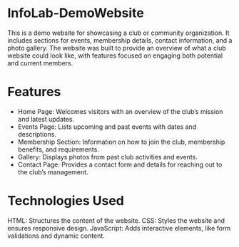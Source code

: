 # InfoLab-DemoWebsite
This is a demo website for showcasing a club or community organization. It includes sections for events, membership details, contact information, and a photo gallery. The website was built to provide an overview of what a club website could look like, with features focused on engaging both potential and current members.

# Features
- Home Page: Welcomes visitors with an overview of the club’s mission and latest updates.
- Events Page: Lists upcoming and past events with dates and descriptions.
- Membership Section: Information on how to join the club, membership benefits, and requirements.
- Gallery: Displays photos from past club activities and events.
- Contact Page: Provides a contact form and details for reaching out to the club’s management.
# Technologies Used
HTML: Structures the content of the website.
CSS: Styles the website and ensures responsive design.
JavaScript: Adds interactive elements, like form validations and dynamic content.
